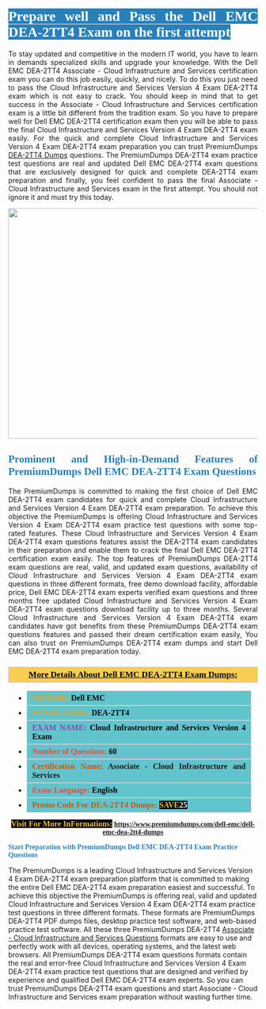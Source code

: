 <h1 style="text-align: justify;"><span style="color:#ffffff;"><span style="font-family:Georgia,serif;"><strong><span style="background-color:#2980b9;">Prepare well and Pass the Dell EMC DEA-2TT4 Exam on the first attempt</span></strong></span></span></h1>

<p style="text-align: justify;">To stay updated and competitive in the modern IT world, you have to learn in demands specialized skills and upgrade your knowledge. With the Dell EMC DEA-2TT4 Associate - Cloud Infrastructure and Services certification exam you can do this job easily, quickly, and nicely. To do this you just need to pass the Cloud Infrastructure and Services Version 4 Exam DEA-2TT4 exam which is not easy to crack. You should keep in mind that to get success in the Associate - Cloud Infrastructure and Services certification exam is a little bit different from the tradition exam. So you have to prepare well for Dell EMC DEA-2TT4 certification exam then you will be able to pass the final Cloud Infrastructure and Services Version 4 Exam DEA-2TT4 exam easily. For the quick and complete Cloud Infrastructure and Services Version 4 Exam DEA-2TT4 exam preparation you can trust PremiumDumps <a href="https://www.premiumdumps.com/dell-emc/dell-emc-dea-2tt4-dumps">DEA-2TT4 Dumps</a> questions. The PremiumDumps DEA-2TT4 exam practice test questions are real and updated Dell EMC DEA-2TT4 exam questions that are exclusively designed for quick and complete DEA-2TT4 exam preparation and finally, you feel confident to pass the final Associate - Cloud Infrastructure and Services exam in the first attempt. You should not ignore it and must try this today.</p>

<p style="text-align: center;"><a href="https://www.premiumdumps.com/dell-emc/dell-emc-dea-2tt4-dumps"><img alt="" src="https://i.imgur.com/KJGzbJ2.jpeg" style="width: 700px; height: 465px;" /></a></p>

<h2 style="text-align: justify;"><span style="color:#2980b9;"><span style="font-family:Georgia,serif;"><strong>Prominent and High-in-Demand Features of PremiumDumps Dell EMC DEA-2TT4 Exam Questions</strong></span></span></h2>

<p style="text-align: justify;">The PremiumDumps is committed to making the first choice of Dell EMC DEA-2TT4 exam candidates for quick and complete Cloud Infrastructure and Services Version 4 Exam DEA-2TT4 exam preparation. To achieve this objective the PremiumDumps is offering Cloud Infrastructure and Services Version 4 Exam DEA-2TT4 exam practice test questions with some top-rated features. These Cloud Infrastructure and Services Version 4 Exam DEA-2TT4 exam questions features assist the DEA-2TT4 exam candidates in their preparation and enable them to crack the final Dell EMC DEA-2TT4 certification exam easily. The top features of PremiumDumps DEA-2TT4 exam questions are real, valid, and updated exam questions, availability of Cloud Infrastructure and Services Version 4 Exam DEA-2TT4 exam questions in three different formats, free demo download facility, affordable price, Dell EMC DEA-2TT4 exam experts verified exam questions and three months free updated Cloud Infrastructure and Services Version 4 Exam DEA-2TT4 exam questions download facility up to three months. Several Cloud Infrastructure and Services Version 4 Exam DEA-2TT4 exam candidates have got benefits from these PremiumDumps DEA-2TT4 exam questions features and passed their dream certification exam easily, You can also trust on PremiumDumps DEA-2TT4 exam dumps and start Dell EMC DEA-2TT4 exam preparation today.</p>

<h3 style="background: #f7ce50; border: 1px solid rgb(204, 204, 204); padding: 5px 10px; text-align: center;"><span style="font-family:Georgia,serif;"><u><u><span style="color:#000000;"><span style="font-size:11pt"><span style="line-height:normal"><b><span style="font-size:13.0pt"><span cambria="">More Details About Dell EMC DEA-2TT4 Exam Dumps:</span></span></b></span></span></span></u></u></span></h3>

<ul>
	<li style="margin:0cm 10pt">
	<div style="background:#61c4cd; border: 1px solid rgb(204, 204, 204); padding: 5px 10px; text-align: justify;"><span style="font-family:Georgia,serif;"><span style="font-size:11pt"><span style="line-height:normal"><b><span style="font-size:12.0pt"><span new="" roman="" times=""><span style="color:#f39c12;">VENDOR:</span> <span style="color:#000000;">Dell EMC</span></span></span></b></span></span></span></div>
	</li>
	<li style="margin:0cm 10pt">
	<div style="background: #61c4cd; border: 1px solid rgb(204, 204, 204); padding: 5px 10px; text-align: justify;"><span style="font-family:Georgia,serif;"><span style="font-size:11pt"><span style="line-height:normal"><b><span style="font-size:12.0pt"><span new="" roman="" times=""><span style="color:#f39c12;">EXAM CCODE:</span> <span style="color:#000000;">DEA-2TT4</span></span></span></b></span></span></span></div>
	</li>
	<li style="margin:0cm 10pt">
	<div style="background: #61c4cd; border: 1px solid rgb(204, 204, 204); padding: 5px 10px; text-align: justify;"><span style="font-family:Georgia,serif;"><span style="font-size:11pt"><span style="line-height:normal"><b><span style="font-size:12.0pt"><span new="" roman="" times=""><span style="color:#8e44ad;">EXAM NAME:</span> <span style="color:#000000;">Cloud Infrastructure and Services Version 4 Exam</span></span></span></b></span></span></span></div>
	</li>
	<li style="margin:0cm 10pt">
	<div style="background: #61c4cd; border: 1px solid rgb(204, 204, 204); padding: 5px 10px;"><span style="font-family:Georgia,serif;"><span style="font-size:11pt"><span style="line-height:normal"><b><span style="font-size:12.0pt"><span new="" roman="" times=""><span style="color:#e74c3c;">Number of Questions:</span><span style="color:#000000;"><span style="color:#f1c40f;"> </span>60</span></span></span></b></span></span></span></div>
	</li>
	<li style="margin:0cm 10pt">
	<div style="background: #61c4cd; border: 1px solid rgb(204, 204, 204); padding: 5px 10px; text-align: justify;"><span style="font-family:Georgia,serif;"><span style="font-size:11pt"><span style="line-height:normal"><b><span style="font-size:12.0pt"><span new="" roman="" times=""><span style="color:#d35400;">Certification Name:</span> Associate - Cloud Infrastructure and Services</span></span></b></span></span></span></div>
	</li>
	<li style="margin:0cm 10pt">
	<div style="background: #61c4cd; border: 1px solid rgb(204, 204, 204); padding: 5px 10px; text-align: justify;"><span style="font-family:Georgia,serif;"><span style="font-size:11pt"><span style="line-height:normal"><b><span style="font-size:12.0pt"><span new="" roman="" times=""><span style="color:#e74c3c;">Exam Language:</span> <span style="color:#000000;">English</span></span></span></b></span></span></span></div>
	</li>
	<li style="margin:0cm 10pt">
	<div style="background: #61c4cd; border: 1px solid rgb(204, 204, 204); padding: 5px 10px;"><span style="font-family:Georgia,serif;"><span style="font-size:11pt"><span style="line-height:normal"><b><span style="font-size:12.0pt"><span new="" roman="" times=""><span style="color:#d35400;">Promo Code For DEA-2TT4 Dumps:</span><span style="color:#f1c40f;"> <span style="background-color:#000000;">SAVE</span></span><span style="color:#ffffff;"><span style="background-color:#000000;">25</span></span></span></span></b></span></span></span></div>
	</li>
</ul>

<p style="text-align: center;"><span style="font-family:Georgia,serif;"><strong><span style="font-size:16px;"><span style="color:#f1c40f;"><span style="background-color:#000000;">Visit For More InFormations:</span></span></span> <a href="https://www.premiumdumps.com/dell-emc/dell-emc-dea-2tt4-dumps">https://www.premiumdumps.com/dell-emc/dell-emc-dea-2tt4-dumps</a></strong></span></p>

<p><span style="color:#2980b9;"><span style="font-family:Georgia,serif;"><strong><strong><strong>Start Preparation with PremiumDumps Dell EMC DEA-2TT4 Exam Practice Questions</strong></strong></strong></span></span></p>

<p>The PremiumDumps is a leading Cloud Infrastructure and Services Version 4 Exam DEA-2TT4 exam preparation platform that is committed to making the entire Dell EMC DEA-2TT4 exam preparation easiest and successful. To achieve this objective the PremiumDumps is offering real, valid and updated Cloud Infrastructure and Services Version 4 Exam DEA-2TT4 exam practice test questions in three different formats. These formats are PremiumDumps DEA-2TT4 PDF dumps files, desktop practice test software, and web-based practice test software. All these three PremiumDumps DEA-2TT4 <a href="https://www.premiumdumps.com/dell-emc/associate-cloud-infrastructure-and-services-dumps">Associate - Cloud Infrastructure and Services Questions</a> formats are easy to use and perfectly work with all devices, operating systems, and the latest web browsers. All PremiumDumps DEA-2TT4 exam questions formats contain the real and error-free Cloud Infrastructure and Services Version 4 Exam DEA-2TT4 exam practice test questions that are designed and verified by experience and qualified Dell EMC DEA-2TT4 exam experts. So you can trust PremiumDumps DEA-2TT4 exam questions and start Associate - Cloud Infrastructure and Services exam preparation without wasting further time.</p>
